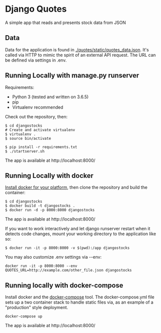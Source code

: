 # Django Quotes
A simple app that reads and presents stock data from JSON

## Data
Data for the application is found in [./quotes/static/quotes_data.json](./quotes/static/quotes_data.json). It's called via HTTP to mimic the spirit of an external API request.
The URL can be defined via settings in .env.

## Running Locally with manage.py runserver
Requirements:
- Python 3 (tested and written on 3.6.5)
- pip
- Virtualenv recommended

Check out the repository, then:
```
$ cd djangostocks
# Create and activate virtualenv
$ virtualenv .
$ source bin/activate

$ pip install -r requirements.txt
$ ./startserver.sh
```
The app is available at http://localhost:8000/


## Running Locally with docker
[Install docker for your platform](https://docs.docker.com/install/), then clone the repository and build the container:

```
$ cd djangostocks
$ docker build -t djangostocks .
$ docker run -d -p 8000:8000 djangostocks
```

The app is available at http://localhost:8000/

If you want to work interactively and let django runserver restart when it detects code changes, mount your working directory to the application like so:
```
$ docker run -it -p 8000:8000 -v $(pwd):/app djangostocks
```

You may also customize .env settings via --env:
```
docker run -it -p 8000:8000 --env QUOTES_URL=http://example.com/other_file.json djangostocks
```

## Running locally with docker-compose
Install docker and the [docker-compose](https://docs.docker.com/compose/install/) tool.
The docker-compose.yml file sets up a two container stack to handle static files via, as an example of a "production" style deployment.

```
docker-compose up
```

The app is available at http://localhost:8000/